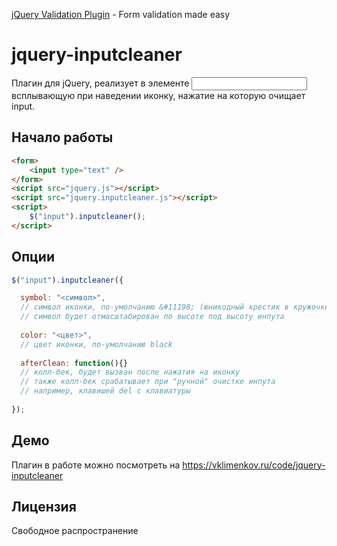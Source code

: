 [jQuery Validation Plugin](https://jqueryvalidation.org/) - Form validation made easy
# jquery-inputcleaner
Плагин для jQuery, реализует в элементе <input type="text"> всплывающую при наведении иконку, нажатие на которую очищает input.
## Начало работы
```html
<form>
	<input type="text" />
</form>
<script src="jquery.js"></script>
<script src="jquery.inputcleaner.js"></script>
<script>
    $("input").inputcleaner();
</script>
```
## Опции
``` js
$("input").inputcleaner({

  symbol: "<символ>",
  // символ иконки, по-умолчанию &#11198; (юникодный крестик в кружочке)
  // символ будет отмасштабирован по высоте под высоту инпута
  
  color: "<цвет>",
  // цвет иконки, по-умолчанию black
  
  afterClean: function(){}
  // колл-бек, будет вызван после нажатия на иконку
  // также колл-бек срабатывает при "ручной" очистке инпута
  // например, клавишей del с клавиатуры
  
});
```
## Демо
Плагин в работе можно посмотреть на https://vklimenkov.ru/code/jquery-inputcleaner

## Лицензия
Свободное распространение
